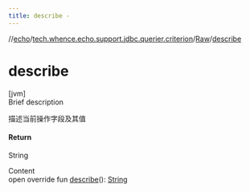 ```yaml
---
title: describe -
---
```

//[echo](../../index.md)/[tech.whence.echo.support.jdbc.querier.criterion](../index.md)/[Raw](index.md)/[describe](describe.md)



# describe  
[jvm]  
Brief description  


描述当前操作字段及其值



#### Return  


String

  
Content  
open override fun [describe](describe.md)(): [String](https://kotlinlang.org/api/latest/jvm/stdlib/kotlin/-string/index.html)  



